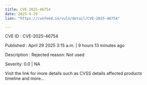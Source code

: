 ```yaml
---
title: CVE-2025-46754
date: 2025-4-29
lien: "https://cvefeed.io/vuln/detail/CVE-2025-46754"

---
```


CVE ID : CVE-2025-46754

Published :  April 29
2025
3:15 a.m. | 9 hours
13 minutes ago

Description : Rejected reason: Not used

Severity: 0.0 | NA

Visit the link for more details
such as CVSS details
affected products
timeline
and more...
